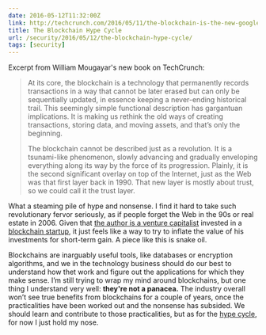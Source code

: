 ```yaml
--- 
date: 2016-05-12T11:32:00Z
link: http://techcrunch.com/2016/05/11/the-blockchain-is-the-new-google/
title: The Blockchain Hype Cycle
url: /security/2016/05/12/the-blockchain-hype-cycle/
tags: [security]
---
```


Excerpt from William Mougayar's new book on TechCrunch:

> At its core, the blockchain is a technology that permanently records transactions in a way that cannot be later erased but can only be sequentially updated, in essence keeping a never-ending historical trail. This seemingly simple functional description has gargantuan implications. It is making us rethink the old ways of creating transactions, storing data, and moving assets, and that’s only the beginning.
> 
> The blockchain cannot be described just as a revolution. It is a tsunami-like phenomenon, slowly advancing and gradually enveloping everything along its way by the force of its progression. Plainly, it is the second significant overlay on top of the Internet, just as the Web was that first layer back in 1990. That new layer is mostly about trust, so we could call it the trust layer.

What a steaming pile of hype and nonsense. I find it hard to take such revolutionary fervor seriously, as if people forget the Web in the 90s or real estate in 2006. Given that [the author is a venture capitalist](https://www.linkedin.com/in/williammougayar) invested in a [blockchain startup](https://www.crunchbase.com/organization/openbazaar), it just feels like a way to try to inflate the value of his investments for short-term gain. A piece like this is snake oil.

Blockchains are inarguably useful tools, like databases or encryption algorithms, and we in the technology business should do our best to understand how thet work and figure out the applications for which they make sense. I’m still trying to wrap my mind around blockchains, but one thing I understand very well: **they're not a panacea.** The industry overall won’t see true benefits from blockchains for a couple of years, once the practicalities have been worked out and the nonsense has subsided. We should learn and contribute to those practicalities, but as for the [hype cycle](https://en.wikipedia.org/wiki/Hype_cycle), for now I just hold my nose.

